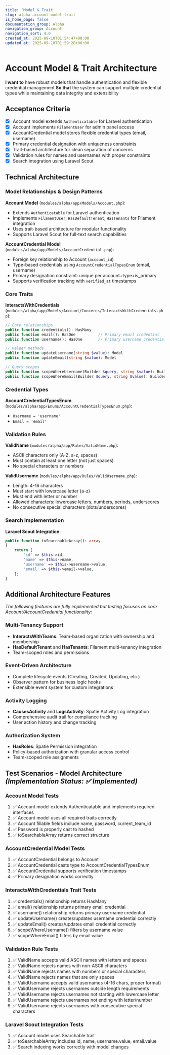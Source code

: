 ```yaml
---
title: 'Model & Trait'
slug: alpha-account-model-trait
is_home_page: false
documentation_group: Alpha
navigation_group: Account
navigation_sort: 4.0
created_at: 2025-09-10T01:54:47+00:00
updated_at: 2025-09-10T01:59:28+00:00
---
```

# Account Model & Trait Architecture

**I want to** have robust models that handle authentication and flexible credential management
**So that** the system can support multiple credential types while maintaining data integrity and extensibility

## Acceptance Criteria

- [x] Account model extends `Authenticatable` for Laravel authentication
- [x] Account implements `FilamentUser` for admin panel access  
- [x] AccountCredential model stores flexible credential types (email, username)
- [x] Primary credential designation with uniqueness constraints
- [x] Trait-based architecture for clean separation of concerns
- [x] Validation rules for names and usernames with proper constraints
- [x] Search integration using Laravel Scout

## Technical Architecture

### Model Relationships & Design Patterns

**Account Model** (`modules/alpha/app/Models/Account.php`):
- Extends `Authenticatable` for Laravel authentication
- Implements `FilamentUser`, `HasDefaultTenant`, `HasTenants` for Filament integration
- Uses trait-based architecture for modular functionality
- Supports Laravel Scout for full-text search capabilities

**AccountCredential Model** (`modules/alpha/app/Models/AccountCredential.php`):
- Foreign key relationship to Account (`account_id`)
- Type-based credentials using `AccountCredentialTypesEnum` (email, username)
- Primary designation constraint: unique per account+type+is_primary
- Supports verification tracking with `verified_at` timestamps

### Core Traits

**InteractsWithCredentials** (`modules/alpha/app/Models/Account/Concerns/InteractsWithCredentials.php`):
```php
// Core relationships
public function credentials(): HasMany
public function email(): HasOne          // Primary email credential
public function username(): HasOne       // Primary username credential

// Helper methods
public function updateUsername(string $value): Model
public function updateEmail(string $value): Model

// Query scopes
public function scopeWhereUsername(Builder $query, string $value): Builder
public function scopeWhereEmail(Builder $query, string $value): Builder
```

### Credential Types

**AccountCredentialTypesEnum** (`modules/alpha/app/Enums/AccountCredentialTypesEnum.php`):
- `Username = 'username'`
- `Email = 'email'`

### Validation Rules

**ValidName** (`modules/alpha/app/Rules/ValidName.php`):
- ASCII characters only (A-Z, a-z, spaces)
- Must contain at least one letter (not just spaces)
- No special characters or numbers

**ValidUsername** (`modules/alpha/app/Rules/ValidUsername.php`):
- Length: 4-16 characters
- Must start with lowercase letter (a-z)
- Must end with letter or number
- Allowed characters: lowercase letters, numbers, periods, underscores
- No consecutive special characters (dots/underscores)

### Search Implementation

**Laravel Scout Integration**:
```php
public function toSearchableArray(): array
{
    return [
        'id' => $this->id,
        'name' => $this->name,
        'username' => $this->username->value,
        'email' => $this->email->value,
    ];
}
```

## Additional Architecture Features

*The following features are fully implemented but testing focuses on core Account/AccountCredential functionality:*

### Multi-Tenancy Support
- **InteractsWithTeams**: Team-based organization with ownership and membership
- **HasDefaultTenant** and **HasTenants**: Filament multi-tenancy integration
- Team-scoped roles and permissions

### Event-Driven Architecture
- Complete lifecycle events (Creating, Created, Updating, etc.)
- Observer pattern for business logic hooks
- Extensible event system for custom integrations

### Activity Logging
- **CausesActivity** and **LogsActivity**: Spatie Activity Log integration
- Comprehensive audit trail for compliance tracking
- User action history and change tracking

### Authorization System
- **HasRoles**: Spatie Permission integration
- Policy-based authorization with granular access control
- Team-scoped role assignments

## Test Scenarios - Model Architecture *(Implementation Status: ✅ Implemented)*

### Account Model Tests
1. ✅ Account model extends Authenticatable and implements required interfaces
2. ✅ Account model uses all required traits correctly
3. ✅ Account fillable fields include name, password, current_team_id
4. ✅ Password is properly cast to hashed
5. ✅ toSearchableArray returns correct structure

### AccountCredential Model Tests  
1. ✅ AccountCredential belongs to Account
2. ✅ AccountCredential casts type to AccountCredentialTypesEnum
3. ✅ AccountCredential supports verification timestamps
4. ✅ Primary designation works correctly

### InteractsWithCredentials Trait Tests
1. ✅ credentials() relationship returns HasMany
2. ✅ email() relationship returns primary email credential
3. ✅ username() relationship returns primary username credential
4. ✅ updateUsername() creates/updates username credential correctly
5. ✅ updateEmail() creates/updates email credential correctly
6. ✅ scopeWhereUsername() filters by username value
7. ✅ scopeWhereEmail() filters by email value

### Validation Rule Tests
1. ✅ ValidName accepts valid ASCII names with letters and spaces
2. ✅ ValidName rejects names with non-ASCII characters
3. ✅ ValidName rejects names with numbers or special characters
4. ✅ ValidName rejects names that are only spaces
5. ✅ ValidUsername accepts valid usernames (4-16 chars, proper format)
6. ✅ ValidUsername rejects usernames outside length requirements
7. ✅ ValidUsername rejects usernames not starting with lowercase letter
8. ✅ ValidUsername rejects usernames not ending with letter/number
9. ✅ ValidUsername rejects usernames with consecutive special characters

### Laravel Scout Integration Tests
1. ✅ Account model uses Searchable trait
2. ✅ toSearchableArray includes id, name, username.value, email.value
3. ✅ Search indexing works correctly with model changes